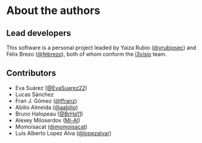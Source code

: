 About the authors
==================

Lead developers
---------------

This software is a personal project leaded by Yaiza Rubio ([@yrubiosec](https://twitter.com/yrubiosec)) and Félix Brezo ([@febrezo](https://twitter.com/febrezo)), both of whom conform the [i3visio](http://i3visio.com) team.

Contributors
------------

* Eva Suárez ([@EvaSuarez22](https://twitter.com/EvaSuarez22))
* Lucas Sánchez
* Fran J. Gómez ([@ffranz](https://twitter.com/ffranz))
* Abilio Almeida  ([@aabilio](https://github.com/aabilio))
* Bruno Halopeau ([@BrHa11](https://github.com/BrHa11))
* Alexey Miloserdov ([Mi-Al](https://github.com/Mi-Al))
* Momoisacat ([@momoisacat](https://github.com/momoisacat))
* Luis Alberto Lopez Alva ([@lopezalvar](https://github.com/lopezalvar))
  

